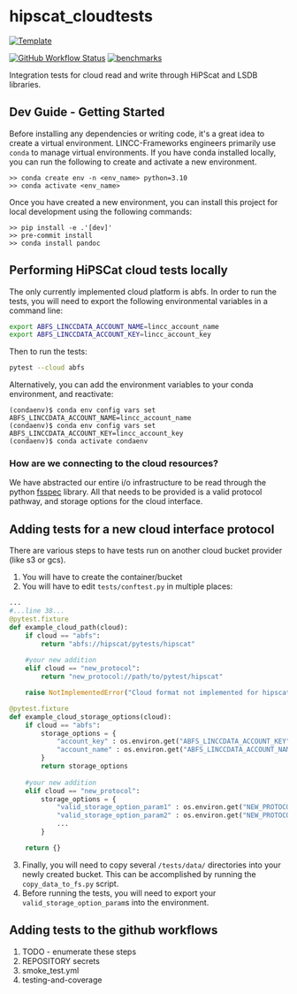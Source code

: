 # hipscat_cloudtests

[![Template](https://img.shields.io/badge/Template-LINCC%20Frameworks%20Python%20Project%20Template-brightgreen)](https://lincc-ppt.readthedocs.io/en/latest/)

[![GitHub Workflow Status](https://img.shields.io/github/actions/workflow/status/astronomy-commons/hipscat_cloudtests/smoke-test.yml)](https://github.com/astronomy-commons/hipscat_cloudtests/actions/workflows/smoke-test.yml)
[![benchmarks](https://img.shields.io/github/actions/workflow/status/astronomy-commons/hipscat_cloudtests/asv-main.yml?label=benchmarks)](https://astronomy-commons.github.io/hipscat_cloudtests/)

Integration tests for cloud read and write through HiPScat and LSDB libraries.

## Dev Guide - Getting Started

Before installing any dependencies or writing code, it's a great idea to create a
virtual environment. LINCC-Frameworks engineers primarily use `conda` to manage virtual
environments. If you have conda installed locally, you can run the following to
create and activate a new environment.

```
>> conda create env -n <env_name> python=3.10
>> conda activate <env_name>
```

Once you have created a new environment, you can install this project for local
development using the following commands:

```
>> pip install -e .'[dev]'
>> pre-commit install
>> conda install pandoc
```

## Performing HiPSCat cloud tests locally

The only currently implemented cloud platform is abfs. In order to run the tests, you will need to 
export the following environmental variables in a command line:

```bash
export ABFS_LINCCDATA_ACCOUNT_NAME=lincc_account_name
export ABFS_LINCCDATA_ACCOUNT_KEY=lincc_account_key
```

Then to run the tests:

```bash
pytest --cloud abfs
```

Alternatively, you can add the environment variables to your conda environment, and reactivate:

```
(condaenv)$ conda env config vars set ABFS_LINCCDATA_ACCOUNT_NAME=lincc_account_name
(condaenv)$ conda env config vars set ABFS_LINCCDATA_ACCOUNT_KEY=lincc_account_key
(condaenv)$ conda activate condaenv
```

### How are we connecting to the cloud resources?

We have abstracted our entire i/o infrastructure to be read through the python 
[fsspec](https://filesystem-spec.readthedocs.io/en/latest/index.html) library. 
All that needs to be provided is a valid protocol pathway, and storage options 
for the cloud interface. 

## Adding tests for a new cloud interface protocol

There are various steps to have tests run on another cloud bucket provider (like s3 or gcs). 

1. You will have to create the container/bucket
2. You will have to edit `tests/conftest.py` in multiple places:

```python
...
#...line 38...
@pytest.fixture
def example_cloud_path(cloud):
    if cloud == "abfs":
        return "abfs://hipscat/pytests/hipscat"
    
    #your new addition
    elif cloud == "new_protocol":
        return "new_protocol://path/to/pytest/hipscat"

    raise NotImplementedError("Cloud format not implemented for hipscat tests!")

@pytest.fixture
def example_cloud_storage_options(cloud):
    if cloud == "abfs":
        storage_options = {
            "account_key" : os.environ.get("ABFS_LINCCDATA_ACCOUNT_KEY"),
            "account_name" : os.environ.get("ABFS_LINCCDATA_ACCOUNT_NAME")
        }
        return storage_options
    
    #your new addition
    elif cloud == "new_protocol":
        storage_options = {
            "valid_storage_option_param1" : os.environ.get("NEW_PROTOCOL_PARAM1"),
            "valid_storage_option_param2" : os.environ.get("NEW_PROTOCOL_PARAM2"),
            ...
        }

    return {}
```

3. Finally, you will need to copy several `/tests/data/` directories into your newly 
   created bucket. This can be accomplished by running the `copy_data_to_fs.py` script.
4. Before running the tests, you will need to export your `valid_storage_option_param`s  into the environment.


## Adding tests to the github workflows

1. TODO - enumerate these steps
1. REPOSITORY secrets
1. smoke_test.yml
1. testing-and-coverage
